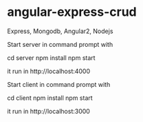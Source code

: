 # angular-express-crud
Express, Mongodb, Angular2, Nodejs

Start server in command prompt with 

cd server
npm install 
npm start

it run in
http://localhost:4000

Start client in command prompt with 

cd client
npm install 
npm start

it run in
http://localhost:3000